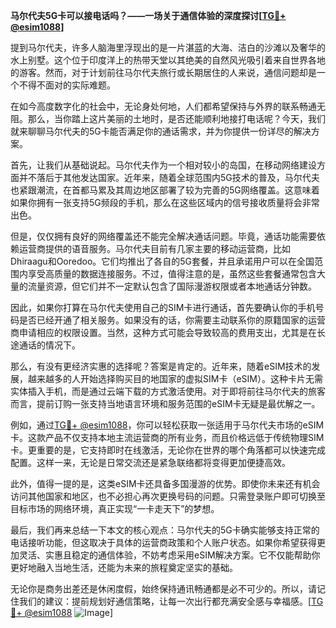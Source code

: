 **马尔代夫5G卡可以接电话吗？——一场关于通信体验的深度探讨[[TG💪+ @esim1088](https://t.me/s/esim1088)]**

提到马尔代夫，许多人脑海里浮现出的是一片湛蓝的大海、洁白的沙滩以及奢华的水上别墅。这个位于印度洋上的热带天堂以其绝美的自然风光吸引着来自世界各地的游客。然而，对于计划前往马尔代夫旅行或长期居住的人来说，通信问题却是一个不得不面对的实际难题。

在如今高度数字化的社会中，无论身处何地，人们都希望保持与外界的联系畅通无阻。那么，当你踏上这片美丽的土地时，是否还能顺利地接打电话呢？今天，我们就来聊聊马尔代夫的5G卡能否满足你的通话需求，并为你提供一份详尽的解决方案。

首先，让我们从基础说起。马尔代夫作为一个相对较小的岛国，在移动网络建设方面并不落后于其他发达国家。近年来，随着全球范围内5G技术的普及，马尔代夫也紧跟潮流，在首都马累及其周边地区部署了较为完善的5G网络覆盖。这意味着如果你拥有一张支持5G频段的手机，那么在这些区域内的信号接收质量将会非常出色。

但是，仅仅拥有良好的网络覆盖还不能完全解决通话问题。毕竟，通话功能需要依赖运营商提供的语音服务。马尔代夫目前有几家主要的移动运营商，比如Dhiraagu和Ooredoo。它们均推出了各自的5G套餐，并且承诺用户可以在全国范围内享受高质量的数据连接服务。不过，值得注意的是，虽然这些套餐通常包含大量的流量资源，但它们并不一定默认包含了国际漫游权限或者本地通话分钟数。

因此，如果你打算在马尔代夫使用自己的SIM卡进行通话，首先要确认你的手机号码是否已经开通了相关服务。如果没有的话，你需要主动联系你的原籍国家的运营商申请相应的权限设置。当然，这种方式可能会导致较高的费用支出，尤其是在长途通话的情况下。

那么，有没有更经济实惠的选择呢？答案是肯定的。近年来，随着eSIM技术的发展，越来越多的人开始选择购买目的地国家的虚拟SIM卡（eSIM）。这种卡片无需实体插入手机，而是通过云端下载的方式激活使用。对于即将前往马尔代夫的旅客而言，提前订购一张支持当地语言环境和服务范围的eSIM卡无疑是最优解之一。

例如，通过[TG💪+ @esim1088](https://t.me/s/esim1088)，你可以轻松获取一张适用于马尔代夫市场的eSIM卡。这款产品不仅支持本地主流运营商的所有业务，而且价格远低于传统物理SIM卡。更重要的是，它支持即时在线激活，无论你在世界的哪个角落都可以快速完成配置。这样一来，无论是日常交流还是紧急联络都将变得更加便捷高效。

此外，值得一提的是，这类eSIM卡还具备多国漫游的优势。即使你未来还有机会访问其他国家和地区，也不必担心再次更换号码的问题。只需登录账户即可切换至目标市场的网络环境，真正实现“一卡走天下”的梦想。

最后，我们再来总结一下本文的核心观点：马尔代夫的5G卡确实能够支持正常的电话接听功能，但这取决于具体的运营商政策和个人账户状态。如果你希望获得更加灵活、实惠且稳定的通信体验，不妨考虑采用eSIM解决方案。它不仅能帮助你更好地融入当地生活，还能为未来的旅程奠定坚实的基础。

无论你是商务出差还是休闲度假，始终保持通讯畅通都是必不可少的。所以，请记住我们的建议：提前规划好通信策略，让每一次出行都充满安全感与幸福感。[[TG💪+ @esim1088](https://t.me/s/esim1088) ![Image](https://i.postimg.cc/4NQfJmqS/Snipaste-2025-05-13-00-14-12.png)]